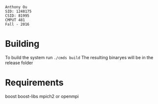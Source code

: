     Anthony Ou
    SID: 1248175
    CSID: 81995
    CMPUT 481
    Fall - 2016

# Building

To build the system
run `./cmds build`
The resulting binaryes will be in the release folder

# Requirements
boost
boost-libs
mpich2 or openmpi
